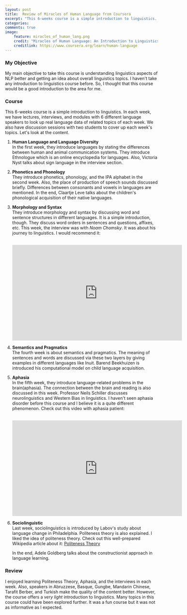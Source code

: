 ```yaml
---
layout: post
title:  Review of Miracles of Human Language from Coursera
excerpt: "This 6-weeks course is a simple introduction to linguistics. In each week, we have lectures, interviews, and modules with 6 different language speakers to look up real language data of related topics of each week. We also have discussion sessions with two students to cover up each week's topics."
categories: 
comments: true
image:
    feature: miracles_of_human_lang.png
    credit: "Miracles of Human Language: An Introduction to Linguistics"
    creditlink: https://www.coursera.org/learn/human-language
---
```


###  My Objective
My main objective to take this course is understanding linguistics aspects of NLP better and getting an idea about overall linguistics topics. I haven't take any introduction to linguistics course before. So, I thought that this course would be a good introduction to the area for me.

### Course

This 6-weeks course is a simple introduction to linguistics. In each week, we have lectures, interviews, and modules with 6 different language speakers to look up real language data of related topics of each week. We also have discussion sessions with two students to cover up each week's topics. Let's look at the content.

1. **Human Language and Language Diversity**<br>
    In the first week, they introduce languages by stating the differences between human and animal communication systems. They introduce Ethnologue which is an online encyclopedia for languages. Also, Victoria Nyst talks about sign language in the interview section.

2. **Phonetics and Phonology**<br>
    They introduce phonetics, phonology, and the IPA alphabet in the second week. Also, the place of production of speech sounds discussed briefly. Differences between consonants and vowels in languages are mentioned. In the end, Claartje Leve talks about the children's phonological acquisition of their native languages.

3. **Morphology and Syntax**<br>
    They introduce morphology and syntax by discussing word and sentence structures in different languages. It is a simple introduction, though. They discuss word orders in sentences and questions, affixes, etc. This week, the interview was with *Noam Chomsky*. It was about his journey to linguistics. I would recommend it:<br><br>
    <div align="center">
    <iframe width="560" height="315" src="https://www.youtube.com/embed/VsyOVxEqJsI" frameborder="0" allow="accelerometer; autoplay; encrypted-media; gyroscope; picture-in-picture" allowfullscreen></iframe>
    </div>

4. **Semantics and Pragmatics**<br>
    The fourth week is about semantics and pragmatics. The meaning of sentences and words are discussed via these two layers by giving examples in different languages like Inuit. Barend Beekhuizen is introduced his computational model on child language acquisition.

5. **Aphasia**<br>
    In the fifth week, they introduce language-related problems in the brain(aphasia). The connection between the brain and reading is also discussed in this week. Professor Neils Schiller discusses neurolinguistics and Western Bias in linguistics. I haven't seen aphasia disorder before this course and I believe it is a quite different phenomenon. Check out this video with aphasia patient:<br><br>
    <div align="center">
    <iframe width="560" height="315" src="https://www.youtube.com/embed/3oef68YabD0?start=5" frameborder="0" allow="accelerometer; autoplay; encrypted-media; gyroscope; picture-in-picture" allowfullscreen></iframe>
    </div>
6. **Sociolinguistic**<br>
    Last week, sociolinguistics is introduced by Labov's study about language change in Philadelphia. Politeness theory is also explained. I liked the idea of politeness theory. Check out this well-prepared Wikipedia article about it: [Politeness Theory](https://en.wikipedia.org/wiki/Politeness_theory)

    In the end, Adele Goldberg talks about the constructionist approach in language learning.



### Review
I enjoyed learning Politeness Theory, Aphasia, and the interviews in each week. Also, speakers in Abruzzese, Basque, Gungbe, Mandarin Chinese, Tarafit Berber, and Turkish make the quality of the content better. However, the course offers a *very light* introduction to linguistics. Many topics in this course could have been explored further. It was a fun course but it was not as informative as I expected.